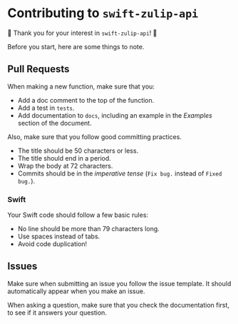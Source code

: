 # Contributing to `swift-zulip-api`

:tada: Thank you for your interest in `swift-zulip-api`! :tada:

Before you start, here are some things to note.

## Pull Requests

When making a new function, make sure that you:

 - Add a doc comment to the top of the function.
 - Add a test in `tests`.
 - Add documentation to `docs`, including an example in the *Examples* section
   of the document.

Also, make sure that you follow good committing practices.

 - The title should be 50 characters or less.
 - The title should end in a period.
 - Wrap the body at 72 characters.
 - Commits should be in the *imperative tense* (`Fix bug.` instead of
   `Fixed bug.`).

### Swift

Your Swift code should follow a few basic rules:

 - No line should be more than 79 characters long.
 - Use spaces instead of tabs.
 - Avoid code duplication!

## Issues

Make sure when submitting an issue you follow the issue template. It should
automatically appear when you make an issue.

When asking a question, make sure that you check the documentation first, to
see if it answers your question.
